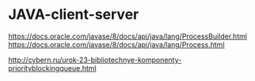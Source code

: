 # JAVA-client-server

https://docs.oracle.com/javase/8/docs/api/java/lang/ProcessBuilder.html
https://docs.oracle.com/javase/8/docs/api/java/lang/Process.html

http://cybern.ru/urok-23-bibliotechnye-komponenty-priorityblockingqueue.html
